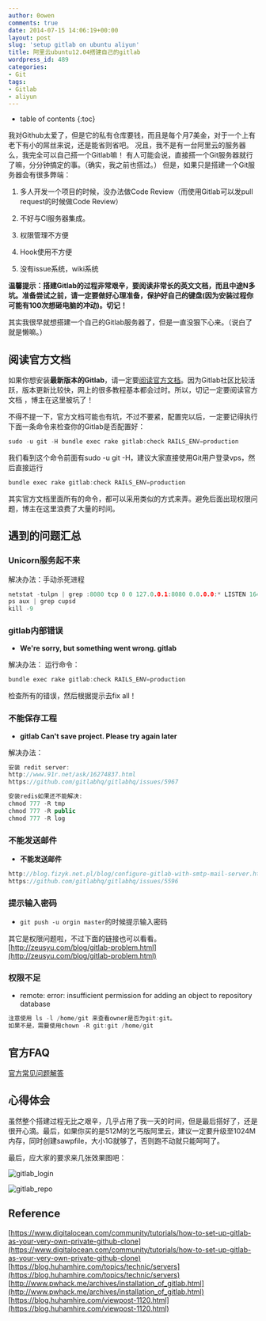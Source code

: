 ```yaml
---
author: 0owen
comments: true
date: 2014-07-15 14:06:19+00:00
layout: post
slug: 'setup gitlab on ubuntu aliyun'
title: 阿里云ubuntu12.04搭建自己的gitlab
wordpress_id: 489
categories:
- Git
tags:
- Gitlab
- aliyun
---
```


* table of contents
{:toc}

我对Github太爱了，但是它的私有仓库要钱，而且是每个月7美金，对于一个上有老下有小的屌丝来说，还是能省则省吧。
况且，我不是有一台阿里云的服务器么，我完全可以自己搭一个Gitlab嘛！
有人可能会说，直接搭一个Git服务器就行了嘛，分分钟搞定的事。（确实，我之前也搭过。）
但是，如果只是搭建一个Git服务器会有很多弊端：

1. 多人开发一个项目的时候，没办法做Code Review（而使用Gitlab可以发pull request的时候做Code Review）

2. 不好与CI服务器集成。

3. 权限管理不方便

4. Hook使用不方便

5. 没有issue系统，wiki系统

**温馨提示：搭建Gitlab的过程非常艰辛，要阅读非常长的英文文档，而且中途N多坑。准备尝试之前，请一定要做好心理准备，保护好自己的键盘(因为安装过程你可能有100次想砸电脑的冲动)。切记！**

<!-- more -->
其实我很早就想搭建一个自己的Gitlab服务器了，但是一直没狠下心来。（说白了就是懒嘛。）

## 阅读官方文档

如果你想安装**最新版本的Gitlab**，请一定要[阅读官方文档](https://github.com/gitlabhq/gitlabhq/blob/master/doc/install/installation.md)。因为Gitlab社区比较活跃，版本更新比较快，网上的很多教程基本都会过时。所以，切记一定要阅读官方文档 ，博主在这里被坑了！

不得不提一下，官方文档可能也有坑，不过不要紧，配置完以后，一定要记得执行下面一条命令来检查你的Gitlab是否配置好：

```cpp
sudo -u git -H bundle exec rake gitlab:check RAILS_ENV=production
```

我们看到这个命令前面有sudo -u git -H，建议大家直接使用Git用户登录vps，然后直接运行

```cpp
bundle exec rake gitlab:check RAILS_ENV=production
```

其实官方文档里面所有的命令，都可以采用类似的方式来弄。避免后面出现权限问题，博主在这里浪费了大量的时间。

## 遇到的问题汇总

### Unicorn服务起不来

解决办法：手动杀死进程

```cpp
netstat -tulpn | grep :8080 tcp 0 0 127.0.0.1:8080 0.0.0.0:* LISTEN 16429/unicorn.rb -E
ps aux | grep cupsd
kill -9
```

### gitlab内部错误

- **We're sorry, but something went wrong. gitlab**

解决办法：
运行命令：

```cpp
bundle exec rake gitlab:check RAILS_ENV=production
```

检查所有的错误，然后根据提示去fix all！

### 不能保存工程

- **gitlab Can't save project. Please try again later**

解决办法：

```cpp
安装 redit server:
http://www.91r.net/ask/16274837.html
https://github.com/gitlabhq/gitlabhq/issues/5967

安装redis如果还不能解决:
chmod 777 -R tmp
chmod 777 -R public
chmod 777 -R log
```

### 不能发送邮件

- **不能发送邮件**

```cpp
http://blog.fizyk.net.pl/blog/configure-gitlab-with-smtp-mail-server.html
https://github.com/gitlabhq/gitlabhq/issues/5596
```

### 提示输入密码

- `git push -u orgin master`的时候提示输入密码

其它是权限问题啦，不过下面的链接也可以看看。
[http://zeusyu.com/blog/gitlab-problem.html](http://zeusyu.com/blog/gitlab-problem.html)

### 权限不足

- remote: error: insufficient permission for adding an object to repository database

```cpp
注意使用 ls -l /home/git 来查看owner是否为git:git。
如果不是，需要使用chown -R git:git /home/git
```

## 官方FAQ

[官方常见问题解答](https://github.com/gitlabhq/gitlab-public-wiki/wiki/Trouble-Shooting-Guide)

## 心得体会

虽然整个搭建过程无比之艰辛，几乎占用了我一天的时间，但是最后搭好了，还是很开心滴。最后，如果你买的是512M的乞丐版阿里云，建议一定要升级至1024M内存，同时创建sawpfile，大小1G就够了，否则跑不动就只能呵呵了。

最后，应大家的要求来几张效果图吧：

![gitlab_login](http://guanghuiqu.qiniudn.com/gitlab_login-300x273.png)

![gitlab_repo](http://guanghuiqu.qiniudn.com/gitlab_repo-300x116.png)

## Reference

[https://www.digitalocean.com/community/tutorials/how-to-set-up-gitlab-as-your-very-own-private-github-clone](https://www.digitalocean.com/community/tutorials/how-to-set-up-gitlab-as-your-very-own-private-github-clone)
[https://blog.huhamhire.com/topics/technic/servers](https://blog.huhamhire.com/topics/technic/servers)
[http://www.pwhack.me/archives/installation_of_gitlab.html](http://www.pwhack.me/archives/installation_of_gitlab.html)
[https://blog.huhamhire.com/viewpost-1120.html](https://blog.huhamhire.com/viewpost-1120.html)
